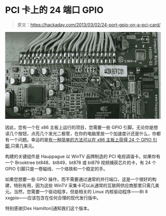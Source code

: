 # PCI 卡上的 24 端口 GPIO

> 原文：<https://hackaday.com/2013/03/02/24-port-gpio-on-a-pci-card/>

![btgpio](img/75019f26f2692d266ac52ca68f569dde.png)

因此，您有一个在 x86 主板上运行的项目，您需要一些 GPIO 引脚。无论你是想读几个按钮，点亮几个发光二极管，在你的电脑里放一个加速度计还是什么，你都有一个问题。幸运的是[有一种简单的方法可以在 x86 主板上获得 24 个 GPIO 引脚](http://bues.ch/cms/unmaintained/btgpio.html#how_to_physically_access_the_gpio_pins),只需几美元。

构建的关键组件是 Hauppague 以 WinTV 品牌制造的 PCI 电视调谐卡。如果你有一个 Brooktree bt848、bt849、bt878 或 bt879 视频捕获芯片的卡，有 24 个 GPIO 引脚只是一卷磁线、一个烙铁和一个稳定的手。

如果您想要一些 GPIO 操作，而不需要通过通常的并行端口，这是一个很好的构建，特别有用，因为这些 WinTV 采集卡可以从通常的互联网供应商那里只需几美元。当然，您需要一个驱动程序，但是相关的 Linux 内核驱动程序——Bt 8 xxgpio——应该包含在任何合理的现代发行版中。

特别感谢[Dex Hamilton]通知我们这个版本。